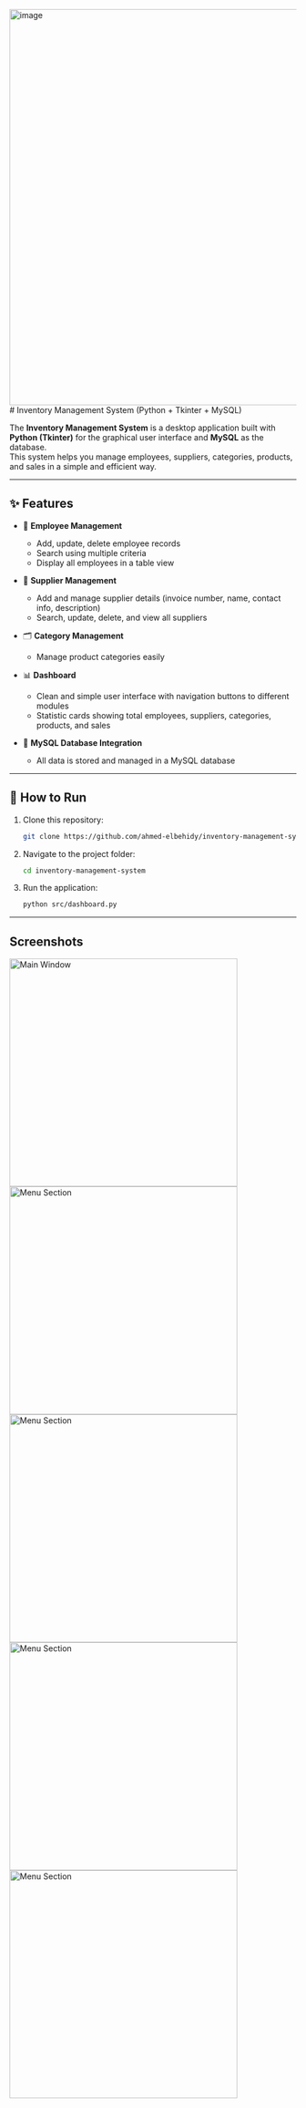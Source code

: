 <img width="1270" height="695" alt="image" src="https://github.com/user-attachments/assets/d084ed37-f508-46a6-b1e5-552a3e9c89a1" />#  Inventory Management System (Python + Tkinter + MySQL)

The **Inventory Management System** is a desktop application built with **Python (Tkinter)** for the graphical user interface and **MySQL** as the database.  
This system helps you manage employees, suppliers, categories, products, and sales in a simple and efficient way.

---

## ✨ Features

- 👤 **Employee Management**
  - Add, update, delete employee records
  - Search using multiple criteria
  - Display all employees in a table view

- 🚚 **Supplier Management**
  - Add and manage supplier details (invoice number, name, contact info, description)
  - Search, update, delete, and view all suppliers

- 🗂️ **Category Management**
  - Manage product categories easily

- 📊 **Dashboard**
  - Clean and simple user interface with navigation buttons to different modules
  - Statistic cards showing total employees, suppliers, categories, products, and sales

- 🧰 **MySQL Database Integration**
  - All data is stored and managed in a MySQL database

---

## 🚀 How to Run

1. Clone this repository:
   ```bash
   git clone https://github.com/ahmed-elbehidy/inventory-management-system.git
1. Navigate to the project folder:
   ```bash
   cd inventory-management-system
1. Run the application:
   ```bash
   python src/dashboard.py

---

## Screenshots
<img src="screen-shots/1.png" alt="Main Window" width="400"/>
<img src="screen-shots/employees.png" alt="Menu Section" width="400"/>
<img src="screen-shots/category.png" alt="Menu Section" width="400"/>
<img src="screen-shots/supplier.png" alt="Menu Section" width="400"/>
<img src="screen-shots/product.png" alt="Menu Section" width="400"/>
